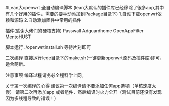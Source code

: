 #Lean大openwrt 全自动编译脚本
(lean大默认的插件库已经移除了很多app,其中有几个好用的插件，需要的要手动添加到Package目录下)
1.自动下载openwrt依赖和源码
2.自动添加固件中常用的插件

插件(感谢大佬们的硬核支持)
Passwall
Adguardhome
OpenAppFilter
MentoHUST

脚本运行
./openwrtinstall.sh
等待片刻即可

二次编译
直接运行lede目录下的make.sh(一键更新openwrt源码及插件库)即可，适合萌新。

注意事项
编译过程请务必全程科学上网。

关于第一次编译的心得
建议第一次编译请不要添加任何app选项（单核速度太慢）
请第二次再添加app 或者组件，然后编译时火力全开（测试目前还没有发现因为多线程导致的错误！）
